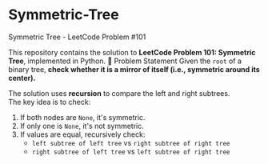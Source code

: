 # Symmetric-Tree
Symmetric Tree - LeetCode Problem #101

This repository contains the solution to **LeetCode Problem 101: Symmetric Tree**, implemented in Python.
🧩 Problem Statement
Given the `root` of a binary tree, **check whether it is a mirror of itself (i.e., symmetric around its center).**


The solution uses **recursion** to compare the left and right subtrees.  
The key idea is to check:

1. If both nodes are `None`, it's symmetric.
2. If only one is `None`, it's not symmetric.
3. If values are equal, recursively check:
   - `left subtree of left tree` vs `right subtree of right tree`
   - `right subtree of left tree` vs `left subtree of right tree`
